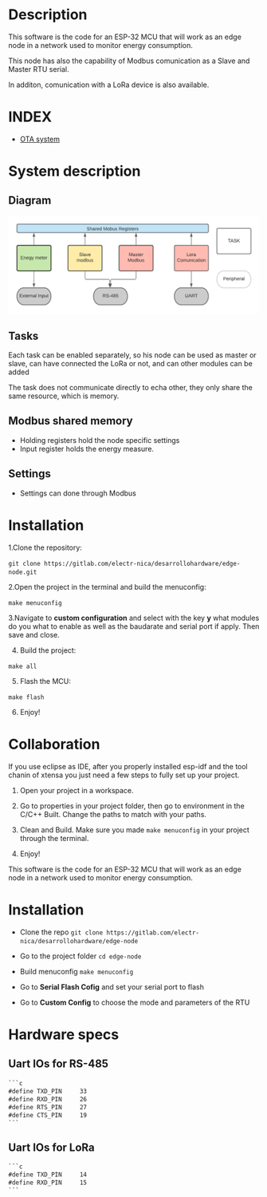 # Description

This software is the code for an ESP-32 MCU that will work as an edge node in a network used to monitor energy consumption.

This node has also the capability of Modbus comunication as a Slave and Master RTU serial.


In additon, comunication with a LoRa device is also available.
# INDEX

* [OTA system](docs/ota.md) 

# System description

## Diagram

![docs/images/Architecture.png](docs/images/Architecture.png)

## Tasks

Each task can be enabled separately, so his node can be used as master or slave, can have connected the LoRa or not, and can other modules can be added

The task does not communicate directly to echa other, they only share the same resource, which is memory.

## Modbus shared memory

- Holding registers hold the node specific settings
- Input register holds the energy measure.

## Settings

- Settings can done through Modbus

# Installation
1.Clone the repository:

`git clone https://gitlab.com/electr-nica/desarrollohardware/edge-node.git`

2.Open the project in the terminal and build the menuconfig:

`make menuconfig`

3.Navigate to __custom configuration__ and select with the key __y__ what modules do you what to enable as well as the baudarate and serial port if apply. Then save and close.

4. Build the project:

`make all`

5. Flash the MCU:

`make flash`

6. Enjoy!


# Collaboration

If you use eclipse as IDE, after you properly installed esp-idf and the tool chanin of xtensa you just need a few steps to fully set up your project.

1. Open your project in a workspace.

2. Go to properties in your project folder, then go to environment in the C/C++ Built. Change the paths to match with your paths. 

3. Clean and Build. Make sure you made `make menuconfig` in your project through the terminal.

4. Enjoy!

 
This software is the code for an ESP-32 MCU that will work as an edge node in a network used to monitor energy consumption.

# Installation

* Clone the repo `git clone https://gitlab.com/electr-nica/desarrollohardware/edge-node`

* Go to the project folder `cd edge-node`

* Build menuconfig `make menuconfig`

* Go to  __Serial Flash Cofig__  and set your serial port to flash

* Go to __Custom Config__  to choose the mode and parameters of the RTU

# Hardware specs

## Uart IOs for RS-485

	```c
	#define TXD_PIN     33
	#define RXD_PIN     26
	#define RTS_PIN     27
	#define CTS_PIN     19
	```
	
## Uart IOs for LoRa

	```c
	#define TXD_PIN     14
	#define RXD_PIN     15
	```